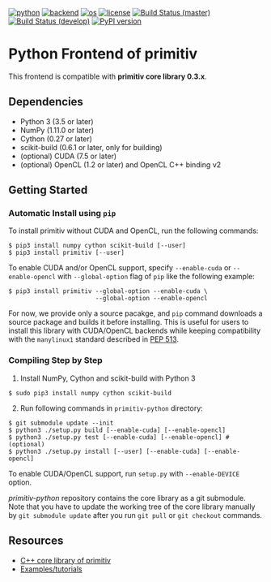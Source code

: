[![python](https://img.shields.io/badge/python-3.5-blue.svg)](https://www.python.org/)
[![backend](https://img.shields.io/badge/backend-CPU%2c%20CUDA%2c%20OpenCL-blue.svg)](README.md)
[![os](https://img.shields.io/badge/os-Ubuntu%2c%20Debian%2c%20Fedora%2c%20OSX-blue.svg)](https://travis-ci.org/odashi/primitiv)
[![license](https://img.shields.io/badge/license-Apache%202.0-blue.svg)](LICENSE)
[![Build Status (master)](https://img.shields.io/travis/primitiv/primitiv-python/master.svg?label=build+%28master%29)](https://travis-ci.org/primitiv/primitiv-python)
[![Build Status (develop)](https://img.shields.io/travis/primitiv/primitiv-python/develop.svg?label=build+%28develop%29)](https://travis-ci.org/primitiv/primitiv-python)
[![PyPI version](https://badge.fury.io/py/primitiv.svg)](https://pypi.python.org/pypi/primitiv)

Python Frontend of primitiv
===========================

This frontend is compatible with **primitiv core library 0.3.x**.

Dependencies
------------

* Python 3 (3.5 or later)
* NumPy (1.11.0 or later)
* Cython (0.27 or later)
* scikit-build (0.6.1 or later, only for building)
* (optional) CUDA (7.5 or later)
* (optional) OpenCL (1.2 or later) and OpenCL C++ binding v2

Getting Started
---------------

### Automatic Install using `pip`

To install primitiv without CUDA and OpenCL, run the following commands:

```
$ pip3 install numpy cython scikit-build [--user]
$ pip3 install primitiv [--user]
```

To enable CUDA and/or OpenCL support, specify `--enable-cuda` or
`--enable-opencl` with `--global-option` flag of `pip` like the following
example:

```
$ pip3 install primitiv --global-option --enable-cuda \
                        --global-option --enable-opencl
```

For now, we provide only a source pacakge, and `pip` command
downloads a source package and builds it before installing.
This is useful for users to install this library with CUDA/OpenCL backends
while keeping compatibility with the `manylinux1` standard described in
[PEP 513](https://www.python.org/dev/peps/pep-0513/).


### Compiling Step by Step

1. Install NumPy, Cython and scikit-build with Python 3

```
$ sudo pip3 install numpy cython scikit-build
```

2. Run following commands in `primitiv-python` directory:

```
$ git submodule update --init
$ python3 ./setup.py build [--enable-cuda] [--enable-opencl]
$ python3 ./setup.py test [--enable-cuda] [--enable-opencl] # (optional)
$ python3 ./setup.py install [--user] [--enable-cuda] [--enable-opencl]
```

To enable CUDA/OpenCL support, run `setup.py` with `--enable-DEVICE` option.

*primitiv-python* repository contains the core library as a git submodule.
Note that you have to update the working tree of the core library manually by
`git submodule update` after you run `git pull` or `git checkout` commands.


Resources
---------

* [C++ core library of primitiv](https://github.com/primitiv/primitiv)
* [Examples/tutorials](https://github.com/primitiv/primitiv-python/tree/develop/examples)
